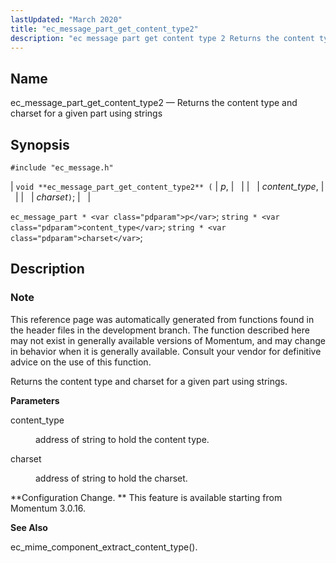 ```yaml
---
lastUpdated: "March 2020"
title: "ec_message_part_get_content_type2"
description: "ec message part get content type 2 Returns the content type and charset for a given part using strings void ec message part get content type 2 p content type charset ec message part p string content type string charset This reference page was automatically generated from functions found in..."
---
```


<a name="apis.ec_message_part_get_content_type2"></a> 
## Name

ec_message_part_get_content_type2 — Returns the content type and charset for a given part using strings

## Synopsis

`#include "ec_message.h"`

| `void **ec_message_part_get_content_type2** (` | <var class="pdparam">p</var>, |   |
|   | <var class="pdparam">content_type</var>, |   |
|   | <var class="pdparam">charset</var>`)`; |   |

`ec_message_part * <var class="pdparam">p</var>`;
`string * <var class="pdparam">content_type</var>`;
`string * <var class="pdparam">charset</var>`;<a name="idp56374128"></a> 
## Description

### Note

This reference page was automatically generated from functions found in the header files in the development branch. The function described here may not exist in generally available versions of Momentum, and may change in behavior when it is generally available. Consult your vendor for definitive advice on the use of this function.

Returns the content type and charset for a given part using strings.

**<a name="idp56377024"></a> Parameters**

<dl class="variablelist">

<dt>content_type</dt>

<dd>

address of string to hold the content type.

</dd>

<dt>charset</dt>

<dd>

address of string to hold the charset.

</dd>

</dl>

**Configuration Change. ** This feature is available starting from Momentum 3.0.16.

**<a name="idp56383312"></a> See Also**

ec_mime_component_extract_content_type().